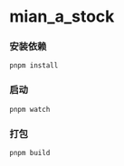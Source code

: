 # mian_a_stock

### 安装依赖

```
pnpm install
```

### 启动

```
pnpm watch
```

### 打包

```
pnpm build
```
